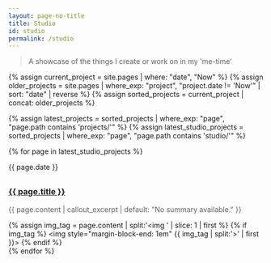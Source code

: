 ```yaml
---
layout: page-no-title
title: Studio
id: studio
permalink: /studio
---
```

> A showcase of the things I create or work on in my 'me-time'

<div>
  {% assign current_project = site.pages | where: "date", "Now" %}
  {% assign older_projects = site.pages | where_exp: "project", "project.date != 'Now'" | sort: "date" | reverse %}
  {% assign sorted_projects = current_project | concat: older_projects %}
  
  {% assign latest_projects = sorted_projects | where_exp: "page", "page.path contains 'projects/'" %}
  {% assign latest_studio_projects = sorted_projects | where_exp: "page", "page.path contains 'studio/'" %}

  {% for page in latest_studio_projects %}
    <div class="">
      <flex class="align-baseline stack-mobile">
        <div class="label muted">
          <p>{{ page.date }}</p>
        </div>
        <div class="bb">
          <h2 style =""><a class="internal-link" href="{{ site.baseurl }}{{ page.url }}" style="font-size: 1rem">{{ page.title }}</a></h2>
          <p style="margin-top: 0rem; color: #606060">
            {{ page.content | callout_excerpt | default: "No summary available." }}
          </p>
          {% assign img_tag = page.content | split:'<img ' | slice: 1 | first %}
            {% if img_tag %}
              <img style="margin-block-end: 1em" {{ img_tag | split:'>' | first }}>
            {% endif %}
        </div>
      </flex>
    </div>
  {% endfor %}
</div>


